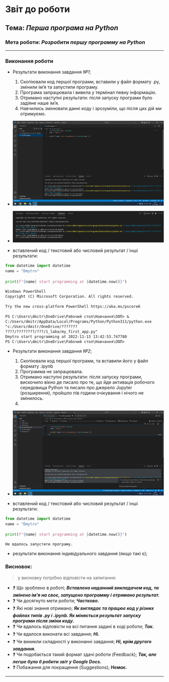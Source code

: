 # Звіт до роботи
## Тема: _Перша програма на Python_
### Мета роботи: _Розробити першу программу на Python_
---
### Виконання роботи
- Результати виконання завдання *№1*;
    1. Скопіювали код першої програми, вставили у файл формату .py, змінили ім’я та запустили програму.
    1. Програма запрацювала і вивела у термінал певну інформацію.
    1. Отримано наступні результати: після запуску програми було задіяне наше ім’я.
    1. Навчились змінювати данні коду і зрозуміли, що після цих дій ми отримуємо.
- ![1laba1](https://github.com/DmytroHimzaITCollege/1-laba/blob/main/1laba2.png)
- ![1laba2](https://github.com/DmytroHimzaITCollege/1-laba/blob/main/1laba1.png) 

- вставлений код / текстовий або числовий результат / інші результати:
```python
from datetime import datetime
name = "Dmytro"

print(f"{name} start programming at {datetime.now()}")
```
```text
Windows PowerShell
Copyright (C) Microsoft Corporation. All rights reserved.

Try the new cross-platform PowerShell https://aka.ms/pscore6

PS C:\Users\dmitr\OneDrive\Рабочий стол\Навчання\ООП> & C:/Users/dmitr/AppData/Local/Programs/Python/Python311/python.exe "c:/Users/dmitr/OneDrive/??????? ????/????????/???/1_laba/my_first_app.py"
Dmytro start programming at 2022-11-13 13:42:53.747780
PS C:\Users\dmitr\OneDrive\Рабочий стол\Навчання\ООП> 
```

- Результати виконання завдання *№2*;
    1. Скопіювали код першої програми, та вставили його у файл формату .ipynb
    1. Программа не запрацювала.
    1. Отримано наступні результати: після запуску програми, вискочило вікно де писало про те, що йде активація робочого середовища Python та писало про джерело Jupyter (розширення), пройшло пів години очікування і нічого не змінилось.
    1. 
- ![1laba3](https://github.com/DmytroHimzaITCollege/1-laba/blob/main/1laba3.png)

- вставлений код / текстовий або числовий результат / інші результати:
```python
from datetime import datetime
name = "Dmytro"

print(f"{name} start programming at {datetime.now()}")
```
```text
Не вдалось запустити програму.
```

- результати виконання індивідуального завдання (якщо такі є);

### Висновок: 
> у висновку потрібно відповісти на запитання:
- :question: Що зроблено в роботі;
___Вставлено наданний викладачем код, та змінено ім'я на своє, запущено программу і отримано результат.___
- :question: Чи досягнуто мети роботи;
___Частково.___
- :question: Які нові знання отримано;
___Як виглядає та працює код у різних файлах типів .py і .ipynb. Як міняється результат запуску програми після зміни коду.___
- :question: Чи вдалось відповісти на всі питання задані в ході роботи;
___Так.___
- :question: Чи вдалося виконати всі завдання;
___Ні.___
- :question: Чи виникли складності у виконанні завдання;
___Ні, крім другого завдання.___
- :question: Чи подобається такий формат здачі роботи (Feedback);
___Так, але легше було б робити звіт у Google Docs.___
- :question: Побажання для покращення (Suggestions);
___Немає.___
---
